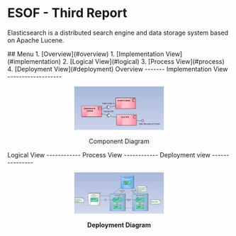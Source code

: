 ESOF - Third Report
====================
Elasticsearch is a distributed search engine and data storage system based on Apache Lucene.

<a name="index"/>
## Menu
1. [Overview](#overview)
1. [Implementation View](#implementation)
2. [Logical View](#logical)
3. [Process View](#process)
4. [Deployment View](#deployment)

<a name="overview" />
Overview
-------

<a name="implementation" />
Implementation View
-------------------
<p align="center">
  <img src="images/component.PNG" width="40%" height="40%">
    <span class="caption">
      <p align="center">Component Diagram</p>
    </span>
</p>
<a name="logical"/>
Logical View
------------

<a name="requirements"/>
Process View
------------

<a name="deployment"/>
Deployment view
---------------
<p align="center">
  <img src="images/deployment.PNG" width="40%" height="40%">
  <span class="caption">
      <p align="center"><b>Deployment Diagram</p>
  </span>
</p>
